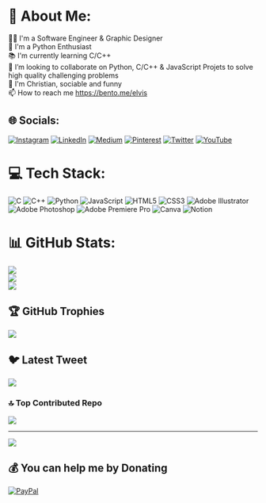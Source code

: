 # 💫 About Me:
👨‍💻 I'm a Software Engineer & Graphic Designer<br>💎 I'm a Python Enthusiast <br>📚 I'm currently learning C/C++<br>💞️ I’m looking to collaborate on Python, C/C++ & JavaScript Projets to solve high quality challenging problems<br>🚶 I'm Christian, sociable and funny<br>📫 How to reach me https://bento.me/elvis<br>


## 🌐 Socials:
[![Instagram](https://img.shields.io/badge/Instagram-%23E4405F.svg?logo=Instagram&logoColor=white)](https://instagram.com/elvis_mahundu) [![LinkedIn](https://img.shields.io/badge/LinkedIn-%230077B5.svg?logo=linkedin&logoColor=white)](https://linkedin.com/in/elvisray) [![Medium](https://img.shields.io/badge/Medium-12100E?logo=medium&logoColor=white)](https://medium.com/@elvismahundu) [![Pinterest](https://img.shields.io/badge/Pinterest-%23E60023.svg?logo=Pinterest&logoColor=white)](https://pinterest.com/elvismahundu) [![Twitter](https://img.shields.io/badge/Twitter-%231DA1F2.svg?logo=Twitter&logoColor=white)](https://twitter.com/elvisray_dev) [![YouTube](https://img.shields.io/badge/YouTube-%23FF0000.svg?logo=YouTube&logoColor=white)](https://youtube.com/@elvispodcast) 

# 💻 Tech Stack:
![C](https://img.shields.io/badge/c-%2300599C.svg?style=flat&logo=c&logoColor=white) ![C++](https://img.shields.io/badge/c++-%2300599C.svg?style=flat&logo=c%2B%2B&logoColor=white) ![Python](https://img.shields.io/badge/python-3670A0?style=flat&logo=python&logoColor=ffdd54) ![JavaScript](https://img.shields.io/badge/javascript-%23323330.svg?style=flat&logo=javascript&logoColor=%23F7DF1E) ![HTML5](https://img.shields.io/badge/html5-%23E34F26.svg?style=flat&logo=html5&logoColor=white) ![CSS3](https://img.shields.io/badge/css3-%231572B6.svg?style=flat&logo=css3&logoColor=white) ![Adobe Illustrator](https://img.shields.io/badge/adobeillustrator-%23FF9A00.svg?style=flat&logo=adobeillustrator&logoColor=white) ![Adobe Photoshop](https://img.shields.io/badge/adobephotoshop-%2331A8FF.svg?style=flat&logo=adobephotoshop&logoColor=white) ![Adobe Premiere Pro](https://img.shields.io/badge/Adobe%20Premiere%20Pro-9999FF.svg?style=flat&logo=Adobe%20Premiere%20Pro&logoColor=white) ![Canva](https://img.shields.io/badge/Canva-%2300C4CC.svg?style=flat&logo=Canva&logoColor=white) ![Notion](https://img.shields.io/badge/Notion-%23000000.svg?style=flat&logo=notion&logoColor=white)
# 📊 GitHub Stats:
![](https://github-readme-stats.vercel.app/api?username=elvisraymond&theme=dark&hide_border=false&include_all_commits=true&count_private=false)<br/>
![](https://github-readme-streak-stats.herokuapp.com/?user=elvisraymond&theme=dark&hide_border=false)<br/>
![](https://github-readme-stats.vercel.app/api/top-langs/?username=elvisraymond&theme=dark&hide_border=false&include_all_commits=true&count_private=false&layout=compact)

## 🏆 GitHub Trophies
![](https://github-profile-trophy.vercel.app/?username=elvisraymond&theme=radical&no-frame=false&no-bg=false&margin-w=4)

## 🐦 Latest Tweet
[![](https://gtce.itsvg.in/api?username=elvisray_dev)](https://github.com/VishwaGauravIn/github-twitter-card-embed)

### 🔝 Top Contributed Repo
![](https://github-contributor-stats.vercel.app/api?username=elvisraymond&limit=5&theme=dark&combine_all_yearly_contributions=true)

---
[![](https://visitcount.itsvg.in/api?id=elvisraymond&icon=0&color=1)](https://visitcount.itsvg.in)

  ## 💰 You can help me by Donating
  [![PayPal](https://img.shields.io/badge/PayPal-00457C?style=for-the-badge&logo=paypal&logoColor=white)](https://paypal.me/elvisnyembo) 

  
<!-- Proudly created with GPRM ( https://gprm.itsvg.in ) -->
